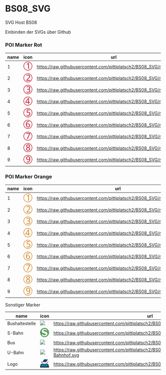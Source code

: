# BS08_SVG
SVG Host BS08

Einbinden der SVGs über Github

### POI Marker Rot

name|icon|url
-|-|-
1	|<img src="https://raw.githubusercontent.com/pittiplatsch2/BS08_SVG/main/Rot_1.svg"/>|https://raw.githubusercontent.com/pittiplatsch2/BS08_SVG/main/Rot_1.svg
2	|<img src="https://raw.githubusercontent.com/pittiplatsch2/BS08_SVG/main/Rot_2.svg"/>|https://raw.githubusercontent.com/pittiplatsch2/BS08_SVG/main/Rot_2.svg
3	|<img src="https://raw.githubusercontent.com/pittiplatsch2/BS08_SVG/main/Rot_3.svg"/>|https://raw.githubusercontent.com/pittiplatsch2/BS08_SVG/main/Rot_3.svg
4	|<img src="https://raw.githubusercontent.com/pittiplatsch2/BS08_SVG/main/Rot_4.svg"/>|https://raw.githubusercontent.com/pittiplatsch2/BS08_SVG/main/Rot_4.svg
5	|<img src="https://raw.githubusercontent.com/pittiplatsch2/BS08_SVG/main/Rot_5.svg"/>|https://raw.githubusercontent.com/pittiplatsch2/BS08_SVG/main/Rot_5.svg
6	|<img src="https://raw.githubusercontent.com/pittiplatsch2/BS08_SVG/main/Rot_6.svg"/>|https://raw.githubusercontent.com/pittiplatsch2/BS08_SVG/main/Rot_6.svg
7	|<img src="https://raw.githubusercontent.com/pittiplatsch2/BS08_SVG/main/Rot_7.svg"/>|https://raw.githubusercontent.com/pittiplatsch2/BS08_SVG/main/Rot_7.svg
8	|<img src="https://raw.githubusercontent.com/pittiplatsch2/BS08_SVG/main/Rot_8.svg"/>|https://raw.githubusercontent.com/pittiplatsch2/BS08_SVG/main/Rot_8.svg
9	|<img src="https://raw.githubusercontent.com/pittiplatsch2/BS08_SVG/main/Rot_9.svg"/>|https://raw.githubusercontent.com/pittiplatsch2/BS08_SVG/main/Rot_9.svg




### POI Marker Orange

name|icon|url
-|-|-
1	|<img src="https://raw.githubusercontent.com/pittiplatsch2/BS08_SVG/main/Orange_1.svg"/>|https://raw.githubusercontent.com/pittiplatsch2/BS08_SVG/main/Orange_1.svg
2	|<img src="https://raw.githubusercontent.com/pittiplatsch2/BS08_SVG/main/Orange_2.svg"/>|https://raw.githubusercontent.com/pittiplatsch2/BS08_SVG/main/Orange_2.svg
3	|<img src="https://raw.githubusercontent.com/pittiplatsch2/BS08_SVG/main/Orange_3.svg"/>|https://raw.githubusercontent.com/pittiplatsch2/BS08_SVG/main/Orange_3.svg
4	|<img src="https://raw.githubusercontent.com/pittiplatsch2/BS08_SVG/main/Orange_4.svg"/>|https://raw.githubusercontent.com/pittiplatsch2/BS08_SVG/main/Orange_4.svg
5	|<img src="https://raw.githubusercontent.com/pittiplatsch2/BS08_SVG/main/Orange_5.svg"/>|https://raw.githubusercontent.com/pittiplatsch2/BS08_SVG/main/Orange_5.svg
6	|<img src="https://raw.githubusercontent.com/pittiplatsch2/BS08_SVG/main/Orange_6.svg"/>|https://raw.githubusercontent.com/pittiplatsch2/BS08_SVG/main/Orange_6.svg
7	|<img src="https://raw.githubusercontent.com/pittiplatsch2/BS08_SVG/main/Orange_7.svg"/>|https://raw.githubusercontent.com/pittiplatsch2/BS08_SVG/main/Orange_7.svg
8	|<img src="https://raw.githubusercontent.com/pittiplatsch2/BS08_SVG/main/Orange_8.svg"/>|https://raw.githubusercontent.com/pittiplatsch2/BS08_SVG/main/Orange_8.svg
9	|<img src="https://raw.githubusercontent.com/pittiplatsch2/BS08_SVG/main/Orange_9.svg"/>|https://raw.githubusercontent.com/pittiplatsch2/BS08_SVG/main/Orange_9.svg


Sonstiger Marker

name|icon|url
-|-|-
Bushaltestelle|<img src="https://raw.githubusercontent.com/pittiplatsch2/BS08_SVG/main/%C3%96PNVHaltestelle.svg"/>|https://raw.githubusercontent.com/pittiplatsch2/BS08_SVG/main/%C3%96PNVHaltestelle.svg
S-Bahn|<img src="https://raw.githubusercontent.com/pittiplatsch2/BS08_SVG/main/SBahn.svg"/>|https://raw.githubusercontent.com/pittiplatsch2/BS08_SVG/main/SBahn.svg
Bus|<img src="https://raw.githubusercontent.com/pittiplatsch2/BS08_SVG/main/%C3%96PNVBus.svg"/>|https://raw.githubusercontent.com/pittiplatsch2/BS08_SVG/main/%C3%96PNVBus.svg
U-Bahn|<img src="https://raw.githubusercontent.com/pittiplatsch2/BS08_SVG/main/%C3%96PNVU-Bahnhof.svg"/>|https://raw.githubusercontent.com/pittiplatsch2/BS08_SVG/main/%C3%96PNVU-Bahnhof.svg
Logo|<img src="https://raw.githubusercontent.com/pittiplatsch2/BS08_SVG/main/Firmenlogo_1.svg"/>|https://raw.githubusercontent.com/pittiplatsch2/BS08_SVG/main/Firmenlogo_1.svg

